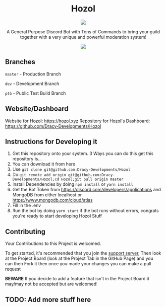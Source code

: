 <div align=center>
<h1>Hozol</h1>
<img src="https://wakatime.com/badge/github/Dracy-Developments/Hozol.svg" />
<p>A General Purpose Discord Bot with Tons of Commands to bring your guild together with a very unique and powerful moderation system! </p>
<img src="https://hozol.xyz/images/main/banner.png" /> 
</div>

## Branches

`master` - Production Branch

`dev` - Development Branch

`ptb` - Public Test Build Branch

## Website/Dashboard

Website for Hozol: https://hozol.xyz
Repository for Hozol's Dashboard: https://github.com/Dracy-Developments/Hozol

## Instructions for Developing it

1. Get this repository onto your system.
   3 Ways you can do this get this repository is...
1. You can download it from here
1. Use `git clone git@github.com:Dracy-Developments/Hozol`
1. Do `git remote add origin git@github.com:Dracy-Developments/Hozol;cd Hozol;git pull origin master`
1. Install Dependencies by doing `npm install` or `yarn install`
1. Get the Bot Token from https://discord.com/developers/applications and MongoDB from either localhost or https://www.mongodb.com/cloud/atlas
1. Fill in the .env
1. Run the bot by doing `yarn start` if the bot runs without errors, congrats you're ready to start developing Hozol Stuff

## Contributing

Your Contributions to this Project is welcomed.

To get started, it's recommended that you join the [support server](https:/discord.gg/bjkvvQ4N2Y), Then look at the Project Board (look at the Project Tab in the GitHub Page) and you can then Fork it then once you made your changes you can make a pull request

**BEWARE** If you decide to add a feature that isn't in the Project Board it may/may not be accepted but are welcomed!

## TODO: Add more stuff here
